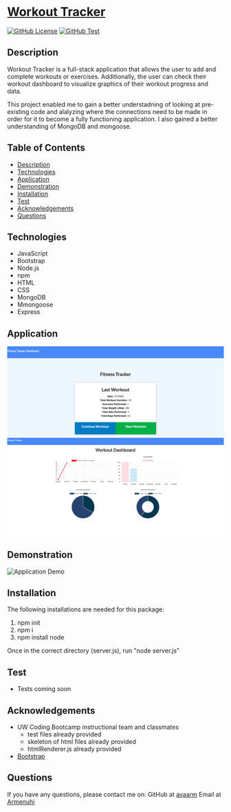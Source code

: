 # [Workout Tracker](https://limitless-hollows-96486.herokuapp.com/)
[![GitHub License](https://img.shields.io/badge/License-orange.svg)](Develop/License/MIT.md)
[![GitHub Test](https://img.shields.io/badge/Test-blue.svg)](#test)


## Description 

Workout Tracker is a full-stack application that allows the user to add and complete workouts or exercises. 
Additionally, the user can check their workout dashboard to visualize graphics of their workout progress and data. 

This project enabled me to gain a better understadning of looking at pre-existing code and alalyzing where the connections
need to be made in order for it to become a fully functioning application. I also gained a better understanding of MongoDB and mongoose. 



## Table of Contents

* [Description](#Description)
* [Technologies](#technologies)
* [Application](#Application)
* [Demonstration](#demonstration)
* [Installation](#installation)
* [Test](#test)
* [Acknowledgements](#acknowledgements)
* [Questions](#questions)

## Technologies

* JavaScript
* Bootstrap
* Node.js
* npm
* HTML
* CSS
* MongoDB
* Mmongoose
* Express 

## Application 

![Finished Product](./public/assets/FitnessTracker.png)
![Finished Product](./public/assets/dashboard.png)


## Demonstration 

![Application Demo](./public/assets/video.gif)


## Installation

The following installations are needed for this package:
1. npm init 
2. npm i  
3. npm install node
    
Once in the correct directory (server.js), run "node server.js"


## Test

* Tests coming soon


## Acknowledgements

* UW Coding Bootcamp instructional team and classmates
    * test files already provided
    * skeleton of html files already provided
    * htmlRenderer.js already provided
* [Bootstrap](https://getbootstrap.com/docs/4.1/getting-started/introduction/)


## Questions 

If you have any questions, please contact me on:
GitHub at [avaarm](https://github.com/avaarm)
Email at [Armenuhi](mailto:avaarm95@mail.com)
